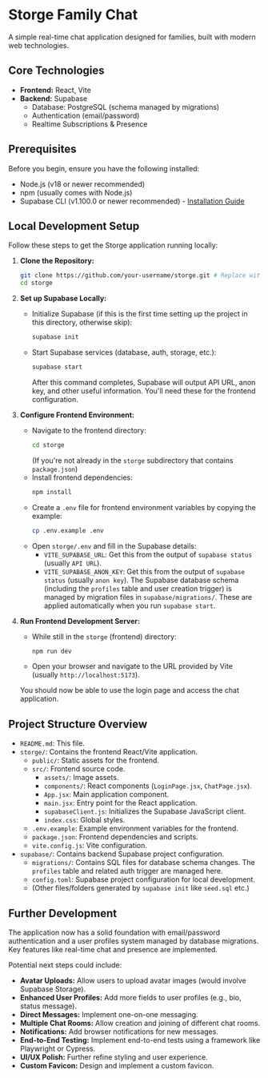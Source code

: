 # Storge Family Chat

A simple real-time chat application designed for families, built with modern web technologies.

## Core Technologies

*   **Frontend:** React, Vite
*   **Backend:** Supabase
    *   Database: PostgreSQL (schema managed by migrations)
    *   Authentication (email/password)
    *   Realtime Subscriptions & Presence

## Prerequisites

Before you begin, ensure you have the following installed:

*   Node.js (v18 or newer recommended)
*   npm (usually comes with Node.js)
*   Supabase CLI (v1.100.0 or newer recommended) - [Installation Guide](https://supabase.com/docs/guides/cli/getting-started)

## Local Development Setup

Follow these steps to get the Storge application running locally:

1.  **Clone the Repository:**
    ```bash
    git clone https://github.com/your-username/storge.git # Replace with your repo URL
    cd storge
    ```

2.  **Set up Supabase Locally:**
    *   Initialize Supabase (if this is the first time setting up the project in this directory, otherwise skip):
        ```bash
        supabase init
        ```
    *   Start Supabase services (database, auth, storage, etc.):
        ```bash
        supabase start
        ```
        After this command completes, Supabase will output API URL, anon key, and other useful information. You'll need these for the frontend configuration.

3.  **Configure Frontend Environment:**
    *   Navigate to the frontend directory:
        ```bash
        cd storge
        ```
        (If you're not already in the `storge` subdirectory that contains `package.json`)
    *   Install frontend dependencies:
        ```bash
        npm install
        ```
    *   Create a `.env` file for frontend environment variables by copying the example:
        ```bash
        cp .env.example .env
        ```
    *   Open `storge/.env` and fill in the Supabase details:
        *   `VITE_SUPABASE_URL`: Get this from the output of `supabase status` (usually `API URL`).
        *   `VITE_SUPABASE_ANON_KEY`: Get this from the output of `supabase status` (usually `anon key`).
        The Supabase database schema (including the `profiles` table and user creation trigger) is managed by migration files in `supabase/migrations/`. These are applied automatically when you run `supabase start`.

4.  **Run Frontend Development Server:**
    *   While still in the `storge` (frontend) directory:
        ```bash
        npm run dev
        ```
    *   Open your browser and navigate to the URL provided by Vite (usually `http://localhost:5173`).

    You should now be able to use the login page and access the chat application.

## Project Structure Overview

*   `README.md`: This file.
*   `storge/`: Contains the frontend React/Vite application.
    *   `public/`: Static assets for the frontend.
    *   `src/`: Frontend source code.
        *   `assets/`: Image assets.
        *   `components/`: React components (`LoginPage.jsx`, `ChatPage.jsx`).
        *   `App.jsx`: Main application component.
        *   `main.jsx`: Entry point for the React application.
        *   `supabaseClient.js`: Initializes the Supabase JavaScript client.
        *   `index.css`: Global styles.
    *   `.env.example`: Example environment variables for the frontend.
    *   `package.json`: Frontend dependencies and scripts.
    *   `vite.config.js`: Vite configuration.
*   `supabase/`: Contains backend Supabase project configuration.
    *   `migrations/`: Contains SQL files for database schema changes. The `profiles` table and related auth trigger are managed here.
    *   `config.toml`: Supabase project configuration for local development.
    *   (Other files/folders generated by `supabase init` like `seed.sql` etc.)

## Further Development

The application now has a solid foundation with email/password authentication and a user profiles system managed by database migrations. Key features like real-time chat and presence are implemented.

Potential next steps could include:
*   **Avatar Uploads:** Allow users to upload avatar images (would involve Supabase Storage).
*   **Enhanced User Profiles:** Add more fields to user profiles (e.g., bio, status message).
*   **Direct Messages:** Implement one-on-one messaging.
*   **Multiple Chat Rooms:** Allow creation and joining of different chat rooms.
*   **Notifications:** Add browser notifications for new messages.
*   **End-to-End Testing:** Implement end-to-end tests using a framework like Playwright or Cypress.
*   **UI/UX Polish:** Further refine styling and user experience.
*   **Custom Favicon:** Design and implement a custom favicon.
```
